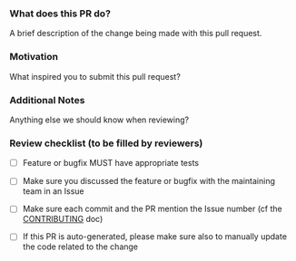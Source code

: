 ### What does this PR do?

A brief description of the change being made with this pull request.

### Motivation

What inspired you to submit this pull request?

### Additional Notes

Anything else we should know when reviewing?

### Review checklist (to be filled by reviewers)

- [ ] Feature or bugfix MUST have appropriate tests
- [ ] Make sure you discussed the feature or bugfix with the maintaining team in an Issue
- [ ] Make sure each commit and the PR mention the Issue number (cf the [CONTRIBUTING](CONTRIBUTING.md) doc)
- [ ] If this PR is auto-generated, please make sure also to manually update the code related to the change

